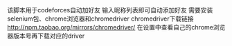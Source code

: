该脚本用于codeforces自动加好友
输入昵称列表即可自动添加好友
需要安装selenium包、chrome浏览器和chromedriver
chromedriver下载链接 http://npm.taobao.org/mirrors/chromedriver/
在设置中查看自己的chrome浏览器版本号再下载对应的driver
